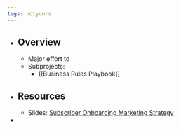 ```yaml
---
tags: notyours
---
```


- ## Overview
	- Major effort to
	- Subprojects:
		- [[Business Rules Playbook]]
- ## Resources
	- Slides: [Subscriber Onboarding Marketing Strategy](https://docs.google.com/presentation/d/1IrE9L9IYFbSt31NyqfQcHrYJNbru8v-E2wv9_BG_njs/edit#slide=id.g1138567f169_0_5)
-